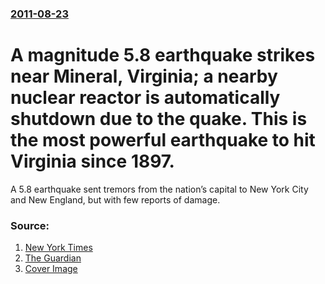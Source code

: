 ### [2011-08-23](/news/2011/08/23/index.md)

# A magnitude 5.8 earthquake strikes near Mineral, Virginia; a nearby nuclear reactor is automatically shutdown due to the quake. This is the most powerful earthquake to hit Virginia since 1897. 

A 5.8 earthquake sent tremors from the nation’s capital to New York City and New England, but with few reports of damage.


### Source:

1. [New York Times](http://www.nytimes.com/2011/08/24/us/24quake.html)
2. [The Guardian](http://www.guardian.co.uk/world/2011/aug/23/earthquake-strikes-america-east-coast)
2. [Cover Image](https://static01.nyt.com/images/2011/08/24/us/24quake_cnd/24quake_cnd-thumbStandard-v2.jpg)
